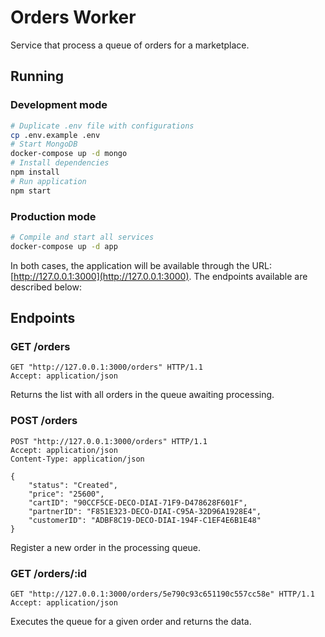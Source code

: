 # Orders Worker

Service that process a queue of orders for a marketplace.

## Running

### Development mode

```bash
# Duplicate .env file with configurations
cp .env.example .env
# Start MongoDB
docker-compose up -d mongo
# Install dependencies
npm install
# Run application
npm start
```

### Production mode

```bash
# Compile and start all services
docker-compose up -d app
```

In both cases, the application will be available through the URL: [http://127.0.0.1:3000](http://127.0.0.1:3000). The endpoints available are described below:

## Endpoints

### GET /orders

```http
GET "http://127.0.0.1:3000/orders" HTTP/1.1
Accept: application/json
```

Returns the list with all orders in the queue awaiting processing.

### POST /orders

```http
POST "http://127.0.0.1:3000/orders" HTTP/1.1
Accept: application/json
Content-Type: application/json

{
	"status": "Created",
	"price": "25600",
	"cartID": "90CCF5CE-DECO-DIAI-71F9-D478628F601F",
	"partnerID": "F851E323-DECO-DIAI-C95A-32D96A1928E4",
	"customerID": "ADBF8C19-DECO-DIAI-194F-C1EF4E6B1E48"
}
```

Register a new order in the processing queue.

### GET /orders/:id

```http
GET "http://127.0.0.1:3000/orders/5e790c93c651190c557cc58e" HTTP/1.1
Accept: application/json
```

Executes the queue for a given order and returns the data.